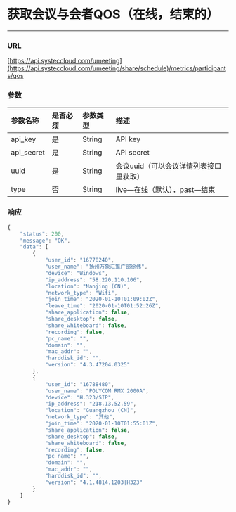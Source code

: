 # 获取会议与会者QOS（在线，结束的）

---

### URL

[https://api.systeccloud.com/umeeting](https://api.systeccloud.com/umeeting/share/schedule)/metrics/participants/qos

### 参数

| 参数名称 | 是否必须 | 参数类型 | 描述 |
| :--- | :--- | :--- | :--- |
| api\_key | 是 | String | API key |
| api\_secret | 是 | String | API secret |
| uuid | 是 | String | 会议uuid（可以会议详情列表接口里获取） |
| type | 否 | String | live—在线（默认），past—结束 |

### 响应

```js
{
    "status": 200,
    "message": "OK",
    "data": [
        {
            "user_id": "16778240",
            "user_name": "扬州万象汇推广部徐伟",
            "device": "Windows",
            "ip_address": "58.220.110.106",
            "location": "Nanjing (CN)",
            "network_type": "Wifi",
            "join_time": "2020-01-10T01:09:02Z",                                     （注意这里是UTC格式）
            "leave_time": "2020-01-10T01:52:26Z",                                    （注意这里是UTC格式）
            "share_application": false,
            "share_desktop": false,
            "share_whiteboard": false,
            "recording": false,
            "pc_name": "",
            "domain": "",
            "mac_addr": "",
            "harddisk_id": "",
            "version": "4.3.47204.0325"
        },
        {
            "user_id": "16788480",
            "user_name": "POLYCOM RMX 2000A",
            "device": "H.323/SIP",
            "ip_address": "218.13.52.59",
            "location": "Guangzhou (CN)",
            "network_type": "其他",
            "join_time": "2020-01-10T01:55:01Z",
            "share_application": false,
            "share_desktop": false,
            "share_whiteboard": false,
            "recording": false,
            "pc_name": "",
            "domain": "",
            "mac_addr": "",
            "harddisk_id": "",
            "version": "4.1.4814.1203|H323"
        }
    ]
}
```



